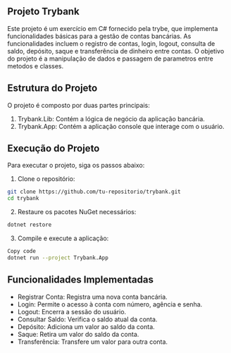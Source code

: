 ## Projeto Trybank
Este projeto é um exercício em C# fornecido pela trybe, que implementa funcionalidades básicas para a gestão de contas bancárias. As funcionalidades incluem o registro de contas, login, logout, consulta de saldo, depósito, saque e transferência de dinheiro entre contas.
O objetivo do projeto é a manipulação de dados e passagem de parametros entre metodos e classes.
## Estrutura do Projeto
O projeto é composto por duas partes principais:

1. Trybank.Lib: Contém a lógica de negócio da aplicação bancária.
2. Trybank.App: Contém a aplicação console que interage com o usuário.

## Execução do Projeto
Para executar o projeto, siga os passos abaixo:

1. Clone o repositório:
  ``` zsh
  git clone https://github.com/tu-repositorio/trybank.git
  cd trybank
  ```

2. Restaure os pacotes NuGet necessários:
  ``` zsh
  dotnet restore
  ```
3. Compile e execute a aplicação:
  ```sh
  Copy code
  dotnet run --project Trybank.App
  ```

## Funcionalidades Implementadas
- Registrar Conta: Registra uma nova conta bancária.
- Login: Permite o acesso à conta com número, agência e senha.
- Logout: Encerra a sessão do usuário.
- Consultar Saldo: Verifica o saldo atual da conta.
- Depósito: Adiciona um valor ao saldo da conta.
- Saque: Retira um valor do saldo da conta.
- Transferência: Transfere um valor para outra conta.